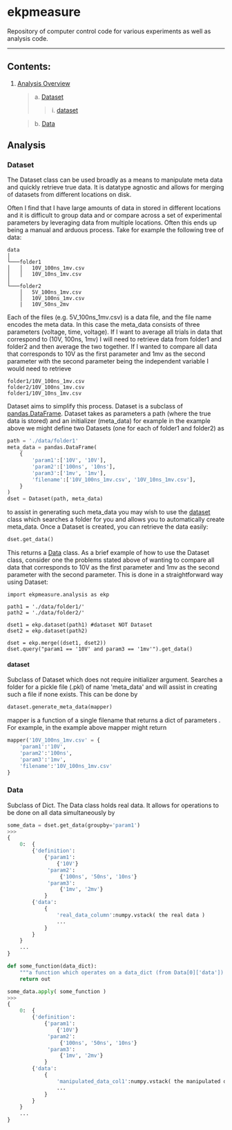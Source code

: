 
# ekpmeasure

Repository of computer control code for various experiments as well as analysis code. 

---

## Contents:

1. [Analysis Overview](##foo)
	>a. [Dataset](###Dataset)
	>>i. [dataset](####dataset)
	
	>b. [Data](###Data)

## Analysis
### Dataset

The Dataset class can be used broadly as a means to manipulate meta data and quickly retrieve true data. It is datatype agnostic and allows for merging of datasets from different locations on disk. 

Often I find that I have large amounts of data in stored in different locations and it is difficult to group data and or compare across a set of experimental parameters by leveraging data from multiple locations. Often this ends up being a manual and arduous process. Take for example the following tree of data:
```
data
│
└───folder1
│   │   10V_100ns_1mv.csv
│   │   10V_10ns_1mv.csv
│   
└───folder2
    │   5V_100ns_1mv.csv
    │   10V_100ns_1mv.csv
    |	10V_50ns_2mv
```
Each of the files (e.g. 5V_100ns_1mv.csv) is a data file, and the file name encodes the meta data. In this case the meta_data consists of three parameters (voltage, time, voltage). If I want to average all trials in data that correspond to (10V, 100ns, 1mv) I will need to retrieve data from folder1 and folder2  and then average the two together. If I wanted to compare all data that corresponds to 10V as the first parameter and 1mv as the second parameter with the second parameter  being the independent variable I would need to retrieve 
```
folder1/10V_100ns_1mv.csv
folder2/10V_100ns_1mv.csv
folder1/10V_10ns_1mv.csv
```

Dataset aims to simplify this process. Dataset is a subclass of [pandas.DataFrame](https://pandas.pydata.org/pandas-docs/stable/reference/api/pandas.DataFrame.html). Dataset takes as parameters a path (where the true data is stored) and an initializer (meta_data) for example in the example above we might define two Datasets (one for each of folder1 and folder2) as 
```python
path = './data/folder1'
meta_data = pandas.DataFrame(
	{
		'param1':['10V', '10V'], 
		'param2':['100ns', '10ns'], 
		'param3':['1mv', '1mv'],
		'filename':['10V_100ns_1mv.csv', '10V_10ns_1mv.csv'],
	}
)
dset = Dataset(path, meta_data)
```
to assist in generating such meta_data you may wish to use the [dataset](####dataset) class which searches a folder for you and allows you to automatically create meta_data. Once a Dataset is created, you can retrieve the data easily:

```python
dset.get_data()
```

This returns a [Data](###Data) class. As a brief example of how to use the Dataset class, consider one the problems stated above of wanting to compare all data that corresponds to 10V as the first parameter and 1mv as the second parameter with the second parameter. This is done in a straightforward way using Dataset:

```
import ekpmeasure.analysis as ekp

path1 = './data/folder1/'
path2 = './data/folder2/'

dset1 = ekp.dataset(path1) #dataset NOT Dataset
dset2 = ekp.dataset(path2)

dset = ekp.merge((dset1, dset2))
dset.query("param1 == '10V' and param3 == '1mv'").get_data()
```

#### dataset
Subclass of Dataset which does not require initializer argument. Searches a folder for a pickle file (.pkl) of name 'meta_data' and will assist in creating such a file if none exists. This can be done by

```python
dataset.generate_meta_data(mapper)
```
mapper is a function of a single filename that returns a dict of parameters . For example, in the example above mapper might return

```python
mapper('10V_100ns_1mv.csv' = {
	'param1':'10V', 
	'param2':'100ns', 
	'param3':'1mv',
	'filename':'10V_100ns_1mv.csv'
}
```

### Data
Subclass of Dict. The Data class holds real data. It allows for operations to be done on all data simultaneously by 

```python
some_data = dset.get_data(groupby='param1')
>>> 
{
	0:	{
		{'definition': 
			{'param1':
				{'10V'}
			 'param2':
				 {'100ns', '50ns', '10ns'}
			 'param3':
				 {'1mv', '2mv'}
			}
		{'data':
			{
				'real_data_column':numpy.vstack( the real data )
				...
			}
		}
	}
	...
}

def some_function(data_dict):
	"""a function which operates on a data_dict (from Data[0]['data']) and returns a dict which will replace the original data_dict"""
	return out

some_data.apply( some_function )
>>>
{
	0:	{
		{'definition': 
			{'param1':
				{'10V'}
			 'param2':
				 {'100ns', '50ns', '10ns'}
			 'param3':
				 {'1mv', '2mv'}
			}
		{'data':
			{
				'manipulated_data_col1':numpy.vstack( the manipulated data )
				...
			}
		}
	}
	...
}
```
